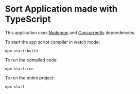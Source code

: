 # Sort Application made with TypeScript

This application uses [Nodemon](https://www.npmjs.com/package/nodemon) and [Concurrently](https://www.npmjs.com/package/concurrently) dependencies.

To start the app script compiler in watch mode:

```
npm start:build
```

To run the compiled code:

```
npm start:run
```

To run the entire project:

```
npm start
```
